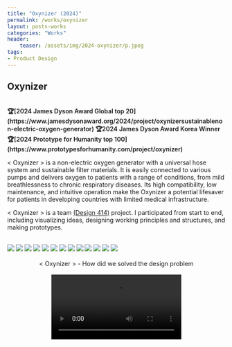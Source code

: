 ```yaml
---
title: "Oxynizer (2024)"
permalink: /works/oxynizer
layout: posts-works
categories: "Works"
header:
    teaser: /assets/img/2024-oxynizer/p.jpeg
tags:
- Product Design
---
```

## Oxynizer
<br>
<span style = "font-size: $type-size-4; font-weight: 600;"> 
🏆[2024 James Dyson Award Global top 20](https://www.jamesdysonaward.org/2024/project/oxynizersustainablenon-electric-oxygen-generator)  
🏆2024 James Dyson Award Korea Winner  
🏆[2024 Prototype for Humanity top 100](https://www.prototypesforhumanity.com/project/oxynizer)
</span>   
<br>

< Oxynizer > is a non-electric oxygen generator with a universal hose system and sustainable filter materials. It is easily connected to various pumps and delivers oxygen to patients with a range of conditions, from mild breathlessness to chronic respiratory diseases. Its high compatibility, low maintenance, and intuitive operation make the Oxynizer a potential lifesaver for patients in developing countries with limited medical infrastructure. 

< Oxynizer > is a team [(Design 414)](https://sites.google.com/view/oxynizer) project. I participated from start to end, including visualizing ideas, designing working principles and structures, and making prototypes.
<br>
<br>

<img src="/assets/img/2024-oxynizer/a.jpeg" style="width:auto; height:auto;"/>
<img src="/assets/img/2024-oxynizer/b.jpeg" />
<img src="/assets/img/2024-oxynizer/c.jpeg" />
<img src="/assets/img/2024-oxynizer/d.jpeg" />
<img src="/assets/img/2024-oxynizer/e.jpeg" />
<img src="/assets/img/2024-oxynizer/f.jpeg" />
<img src="/assets/img/2024-oxynizer/g.jpeg" />
<img src="/assets/img/2024-oxynizer/h.jpeg" />
<img src="/assets/img/2024-oxynizer/i.jpeg" />
<img src="/assets/img/2024-oxynizer/j.jpeg" />
<img src="/assets/img/2024-oxynizer/k.jpeg" />
<img src="/assets/img/2024-oxynizer/l.jpeg" />
<img src="/assets/img/2024-oxynizer/m.jpeg" />
<div style = "text-align: center;"> 
<br>
< Oxynizer > - How did we solved the design problem
</div>
<br>

<video controls style="display: block; margin: 0 auto; width: auto; max-width: 100%; height: auto;">
  <source src="{{ '/assets/img/2024-oxynizer/oxynizer.mp4' | relative_url }}" type="video/mp4">
</video>
